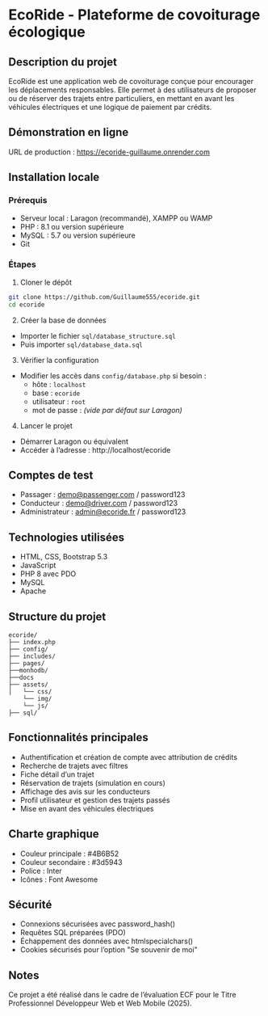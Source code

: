 # EcoRide - Plateforme de covoiturage écologique

## Description du projet

EcoRide est une application web de covoiturage conçue pour encourager les déplacements responsables. Elle permet à des utilisateurs de proposer ou de réserver des trajets entre particuliers, en mettant en avant les véhicules électriques et une logique de paiement par crédits.

## Démonstration en ligne

URL de production : https://ecoride-guillaume.onrender.com

## Installation locale

### Prérequis

- Serveur local : Laragon (recommandé), XAMPP ou WAMP
- PHP : 8.1 ou version supérieure
- MySQL : 5.7 ou version supérieure
- Git

### Étapes

1. Cloner le dépôt
```bash
git clone https://github.com/Guillaume555/ecoride.git
cd ecoride
```

2. Créer la base de données
- Importer le fichier `sql/database_structure.sql`
- Puis importer `sql/database_data.sql`

3. Vérifier la configuration
- Modifier les accès dans `config/database.php` si besoin :
  - hôte : `localhost`
  - base : `ecoride`
  - utilisateur : `root`
  - mot de passe : *(vide par défaut sur Laragon)*

4. Lancer le projet
- Démarrer Laragon ou équivalent
- Accéder à l’adresse : http://localhost/ecoride

## Comptes de test

- Passager : demo@passenger.com / password123
- Conducteur : demo@driver.com / password123
- Administrateur : admin@ecoride.fr / password123

## Technologies utilisées

- HTML, CSS, Bootstrap 5.3
- JavaScript
- PHP 8 avec PDO
- MySQL
- Apache

## Structure du projet

```
ecoride/
├── index.php
├── config/
├── includes/
├── pages/
├──monhodb/
├──docs
├── assets/
│   └── css/
    └── img/
    └── js/
├── sql/
```

## Fonctionnalités principales

- Authentification et création de compte avec attribution de crédits
- Recherche de trajets avec filtres
- Fiche détail d’un trajet
- Réservation de trajets (simulation en cours)
- Affichage des avis sur les conducteurs
- Profil utilisateur et gestion des trajets passés
- Mise en avant des véhicules électriques

## Charte graphique

- Couleur principale : #4B6B52
- Couleur secondaire : #3d5943
- Police : Inter
- Icônes : Font Awesome

## Sécurité

- Connexions sécurisées avec password_hash()
- Requêtes SQL préparées (PDO)
- Échappement des données avec htmlspecialchars()
- Cookies sécurisés pour l’option "Se souvenir de moi"

## Notes

Ce projet a été réalisé dans le cadre de l’évaluation ECF pour le Titre Professionnel Développeur Web et Web Mobile (2025).
